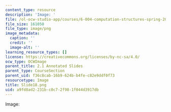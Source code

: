 ```yaml
---
content_type: resource
description: 'Image: '
file: /ol-ocw-studio-app/courses/6-004-computation-structures-spring-2017/a9fd8ad2231bc0c72f981f044d3917db_Slide18.png
file_size: 161050
file_type: image/png
image_metadata:
  caption: ''
  credit: ''
  image-alt: ''
learning_resource_types: []
license: https://creativecommons.org/licenses/by-nc-sa/4.0/
ocw_type: OCWImage
parent_title: 2.1 Annotated Slides
parent_type: CourseSection
parent_uid: f36c8cab-16b9-624b-b4fe-c82e9ddf0f73
resourcetype: Image
title: Slide18.png
uid: a9fd8ad2-231b-c0c7-2f98-1f044d3917db
---
```

Image: 